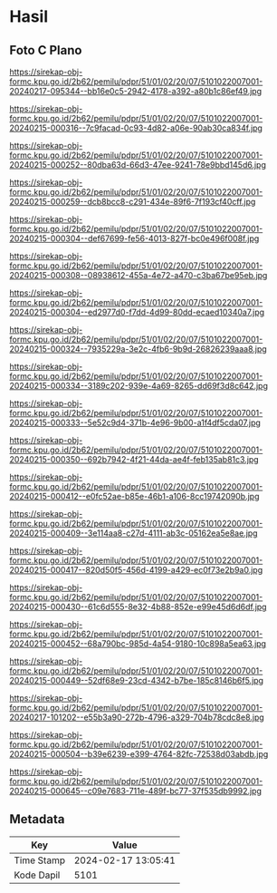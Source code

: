 # Hasil

## Foto C Plano

https://sirekap-obj-formc.kpu.go.id/2b62/pemilu/pdpr/51/01/02/20/07/5101022007001-20240217-095344--bb16e0c5-2942-4178-a392-a80b1c86ef49.jpg

https://sirekap-obj-formc.kpu.go.id/2b62/pemilu/pdpr/51/01/02/20/07/5101022007001-20240215-000316--7c9facad-0c93-4d82-a06e-90ab30ca834f.jpg

https://sirekap-obj-formc.kpu.go.id/2b62/pemilu/pdpr/51/01/02/20/07/5101022007001-20240215-000252--80dba63d-66d3-47ee-9241-78e9bbd145d6.jpg

https://sirekap-obj-formc.kpu.go.id/2b62/pemilu/pdpr/51/01/02/20/07/5101022007001-20240215-000259--dcb8bcc8-c291-434e-89f6-7f193cf40cff.jpg

https://sirekap-obj-formc.kpu.go.id/2b62/pemilu/pdpr/51/01/02/20/07/5101022007001-20240215-000304--def67699-fe56-4013-827f-bc0e496f008f.jpg

https://sirekap-obj-formc.kpu.go.id/2b62/pemilu/pdpr/51/01/02/20/07/5101022007001-20240215-000308--08938612-455a-4e72-a470-c3ba67be95eb.jpg

https://sirekap-obj-formc.kpu.go.id/2b62/pemilu/pdpr/51/01/02/20/07/5101022007001-20240215-000304--ed2977d0-f7dd-4d99-80dd-ecaed10340a7.jpg

https://sirekap-obj-formc.kpu.go.id/2b62/pemilu/pdpr/51/01/02/20/07/5101022007001-20240215-000324--7935229a-3e2c-4fb6-9b9d-26826239aaa8.jpg

https://sirekap-obj-formc.kpu.go.id/2b62/pemilu/pdpr/51/01/02/20/07/5101022007001-20240215-000334--3189c202-939e-4a69-8265-dd69f3d8c642.jpg

https://sirekap-obj-formc.kpu.go.id/2b62/pemilu/pdpr/51/01/02/20/07/5101022007001-20240215-000333--5e52c9d4-371b-4e96-9b00-a1f4df5cda07.jpg

https://sirekap-obj-formc.kpu.go.id/2b62/pemilu/pdpr/51/01/02/20/07/5101022007001-20240215-000350--692b7942-4f21-44da-ae4f-feb135ab81c3.jpg

https://sirekap-obj-formc.kpu.go.id/2b62/pemilu/pdpr/51/01/02/20/07/5101022007001-20240215-000412--e0fc52ae-b85e-46b1-a106-8cc19742090b.jpg

https://sirekap-obj-formc.kpu.go.id/2b62/pemilu/pdpr/51/01/02/20/07/5101022007001-20240215-000409--3e114aa8-c27d-4111-ab3c-05162ea5e8ae.jpg

https://sirekap-obj-formc.kpu.go.id/2b62/pemilu/pdpr/51/01/02/20/07/5101022007001-20240215-000417--820d50f5-456d-4199-a429-ec0f73e2b9a0.jpg

https://sirekap-obj-formc.kpu.go.id/2b62/pemilu/pdpr/51/01/02/20/07/5101022007001-20240215-000430--61c6d555-8e32-4b88-852e-e99e45d6d6df.jpg

https://sirekap-obj-formc.kpu.go.id/2b62/pemilu/pdpr/51/01/02/20/07/5101022007001-20240215-000452--68a790bc-985d-4a54-9180-10c898a5ea63.jpg

https://sirekap-obj-formc.kpu.go.id/2b62/pemilu/pdpr/51/01/02/20/07/5101022007001-20240215-000449--52df68e9-23cd-4342-b7be-185c8146b6f5.jpg

https://sirekap-obj-formc.kpu.go.id/2b62/pemilu/pdpr/51/01/02/20/07/5101022007001-20240217-101202--e55b3a90-272b-4796-a329-704b78cdc8e8.jpg

https://sirekap-obj-formc.kpu.go.id/2b62/pemilu/pdpr/51/01/02/20/07/5101022007001-20240215-000504--b39e6239-e399-4764-82fc-72538d03abdb.jpg

https://sirekap-obj-formc.kpu.go.id/2b62/pemilu/pdpr/51/01/02/20/07/5101022007001-20240215-000645--c09e7683-711e-489f-bc77-37f535db9992.jpg


## Metadata

| Key        | Value               |
| ---------- | ------------------- |
| Time Stamp | 2024-02-17 13:05:41 |
| Kode Dapil | 5101                |



